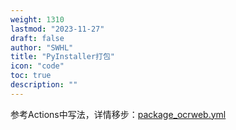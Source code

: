 ```yaml
---
weight: 1310
lastmod: "2023-11-27"
draft: false
author: "SWHL"
title: "PyInstaller打包"
icon: "code"
toc: true
description: ""
---
```


参考Actions中写法，详情移步：[package_ocrweb.yml](https://github.com/RapidAI/RapidOCR/blob/2417a22be8a2f830f58c405c5f9d3d4f1fc1ed1e/.github/workflows/package_ocrweb.yml)
